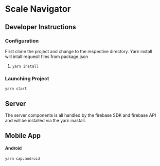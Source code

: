 # Scale Navigator

## Developer Instructions

### Configuration

First clone the project and change to the respective directory. Yarn install will intall requesit files from package.json

1. `yarn install` 


### Launching Project


`yarn start` 



## Server
The server components is all handled by the firebase SDK and firebase API and will be installed via the yarn inastall. 


## Mobile App

#### Android 

`yarn cap:android`
